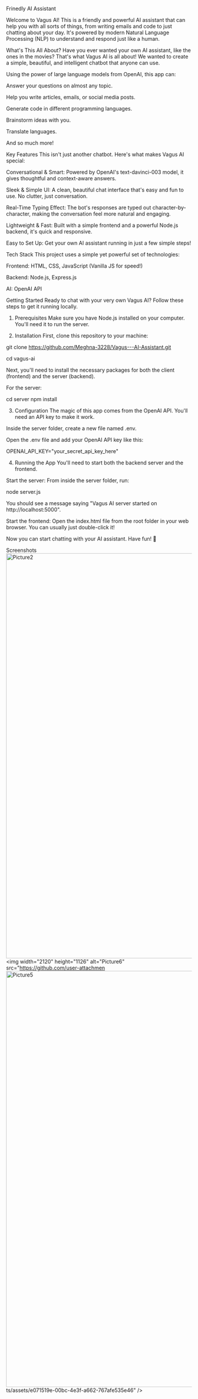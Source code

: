 Frinedly AI Assistant

Welcome to Vagus AI! This is a friendly and powerful AI assistant that can help you with all sorts of things, from writing emails and code to just chatting about your day. It's powered by modern Natural Language Processing (NLP) to understand and respond just like a human.

What's This All About?
Have you ever wanted your own AI assistant, like the ones in the movies? That's what Vagus AI is all about! We wanted to create a simple, beautiful, and intelligent chatbot that anyone can use.

Using the power of large language models from OpenAI, this app can:

Answer your questions on almost any topic.

Help you write articles, emails, or social media posts.

Generate code in different programming languages.

Brainstorm ideas with you.

Translate languages.

And so much more!

Key Features
This isn't just another chatbot. Here's what makes Vagus AI special:

Conversational & Smart: Powered by OpenAI's text-davinci-003 model, it gives thoughtful and context-aware answers.

Sleek & Simple UI: A clean, beautiful chat interface that's easy and fun to use. No clutter, just conversation.

Real-Time Typing Effect: The bot's responses are typed out character-by-character, making the conversation feel more natural and engaging.

Lightweight & Fast: Built with a simple frontend and a powerful Node.js backend, it's quick and responsive.

Easy to Set Up: Get your own AI assistant running in just a few simple steps!

Tech Stack
This project uses a simple yet powerful set of technologies:

Frontend: HTML, CSS, JavaScript (Vanilla JS for speed!)

Backend: Node.js, Express.js

AI: OpenAI API

Getting Started
Ready to chat with your very own Vagus AI? Follow these steps to get it running locally.

1. Prerequisites
Make sure you have Node.js installed on your computer. You'll need it to run the server.

2. Installation
First, clone this repository to your machine:

git clone https://github.com/Meghna-3228/Vagus---AI-Assistant.git

cd vagus-ai

Next, you'll need to install the necessary packages for both the client (frontend) and the server (backend).

For the server:

cd server
npm install

3. Configuration
The magic of this app comes from the OpenAI API. You'll need an API key to make it work.

Inside the server folder, create a new file named .env.

Open the .env file and add your OpenAI API key like this:

OPENAI_API_KEY="your_secret_api_key_here"

4. Running the App
You'll need to start both the backend server and the frontend.

Start the server:
From inside the server folder, run:

node server.js

You should see a message saying "Vagus AI server started on http://localhost:5000".

Start the frontend:
Open the index.html file from the root folder in your web browser. You can usually just double-click it!

Now you can start chatting with your AI assistant. Have fun! 🎉

Screenshots
<img width="2090" height="1097" alt="Picture2" src="https://github.com/user-attachments/assets/8b196a9d-666c-495b-91bc-c40e62533471" />
<img width="2120" height="1126" alt="Picture6" src="https://github.com/user-attachmen<img width="2122" height="1127" alt="Picture5" src="https://github.com/user-attachments/assets/6b3f2838-dc63-4581-85df-6dbe90f3d4e3" />
ts/assets/e071519e-00bc-4e3f-a662-767afe535e46" />
